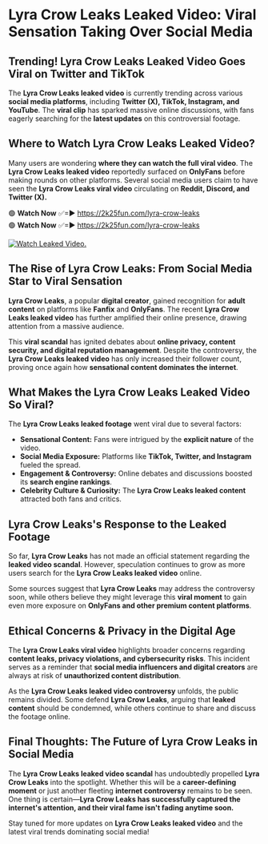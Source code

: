 # Lyra Crow Leaks Leaked Video: Viral Sensation Taking Over Social Media

## **Trending! Lyra Crow Leaks Leaked Video Goes Viral on Twitter and TikTok**
The **Lyra Crow Leaks leaked video** is currently trending across various **social media platforms**, including **Twitter (X), TikTok, Instagram, and YouTube**. The **viral clip** has sparked massive online discussions, with fans eagerly searching for the **latest updates** on this controversial footage.

## **Where to Watch Lyra Crow Leaks Leaked Video?**
Many users are wondering **where they can watch the full viral video**. The **Lyra Crow Leaks leaked video** reportedly surfaced on **OnlyFans** before making rounds on other platforms. Several social media users claim to have seen the **Lyra Crow Leaks viral video** circulating on **Reddit, Discord, and Twitter (X).**

🟢 **Watch Now** ✅=► https://2k25fun.com/lyra-crow-leaks  
🟢 **Watch Now** ✅=► https://2k25fun.com/lyra-crow-leaks  

[![Watch Leaked Video.](https://miro.medium.com/v2/resize:fit:828/format:webp/1*cilzJN44JGOrTw9NJCrNHA.gif "Watch Leaked Video")](https://2k25fun.com/lyra-crow-leaks)

## **The Rise of Lyra Crow Leaks: From Social Media Star to Viral Sensation**
**Lyra Crow Leaks**, a popular **digital creator**, gained recognition for **adult content** on platforms like **Fanfix** and **OnlyFans**. The recent **Lyra Crow Leaks leaked video** has further amplified their online presence, drawing attention from a massive audience.

This **viral scandal** has ignited debates about **online privacy, content security, and digital reputation management**. Despite the controversy, the **Lyra Crow Leaks leaked video** has only increased their follower count, proving once again how **sensational content dominates the internet**.

## **What Makes the Lyra Crow Leaks Leaked Video So Viral?**
The **Lyra Crow Leaks leaked footage** went viral due to several factors:
- **Sensational Content:** Fans were intrigued by the **explicit nature** of the video.
- **Social Media Exposure:** Platforms like **TikTok, Twitter, and Instagram** fueled the spread.
- **Engagement & Controversy:** Online debates and discussions boosted its **search engine rankings**.
- **Celebrity Culture & Curiosity:** The **Lyra Crow Leaks leaked content** attracted both fans and critics.

## **Lyra Crow Leaks's Response to the Leaked Footage**
So far, **Lyra Crow Leaks** has not made an official statement regarding the **leaked video scandal**. However, speculation continues to grow as more users search for the **Lyra Crow Leaks leaked video** online.

Some sources suggest that **Lyra Crow Leaks** may address the controversy soon, while others believe they might leverage this **viral moment** to gain even more exposure on **OnlyFans and other premium content platforms**.

## **Ethical Concerns & Privacy in the Digital Age**
The **Lyra Crow Leaks viral video** highlights broader concerns regarding **content leaks, privacy violations, and cybersecurity risks**. This incident serves as a reminder that **social media influencers and digital creators** are always at risk of **unauthorized content distribution**.

As the **Lyra Crow Leaks leaked video controversy** unfolds, the public remains divided. Some defend **Lyra Crow Leaks**, arguing that **leaked content** should be condemned, while others continue to share and discuss the footage online.

## **Final Thoughts: The Future of Lyra Crow Leaks in Social Media**
The **Lyra Crow Leaks leaked video scandal** has undoubtedly propelled **Lyra Crow Leaks** into the spotlight. Whether this will be a **career-defining moment** or just another fleeting **internet controversy** remains to be seen. One thing is certain—**Lyra Crow Leaks has successfully captured the internet's attention, and their viral fame isn't fading anytime soon.**

Stay tuned for more updates on **Lyra Crow Leaks leaked video** and the latest viral trends dominating social media!